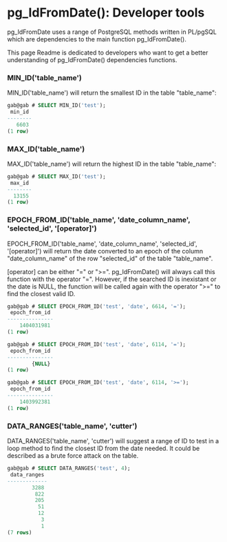 # pg_IdFromDate(): Developer tools

pg_IdFromDate uses a range of PostgreSQL methods written in PL/pgSQL which are dependencies to the main function pg_IdFromDate().

This page Readme is dedicated to developers who want to get a better understanding of pg_IdFromDate() dependencies functions.

### MIN_ID('table_name')

MIN_ID('table_name') will return the smallest ID in the table "table_name":
```sql
gab@gab # SELECT MIN_ID('test');
 min_id 
--------
   6603
(1 row)
```

### MAX_ID('table_name')

MAX_ID('table_name') will return the highest ID in the table "table_name":
```sql
gab@gab # SELECT MAX_ID('test');
 max_id 
--------
  13155
(1 row)
```

### EPOCH_FROM_ID('table_name', 'date_column_name', 'selected_id', '[operator]')

EPOCH_FROM_ID('table_name', 'date_column_name', 'selected_id', '[operator]') will return the date converted to an epoch of the column "date_column_name" of the row "selected_id" of the table "table_name".

[operator] can be either "=" or ">=". pg_IdFromDate() will always call this function with the operator "=". However, if the searched ID is inexistant or the date is NULL, the function will be called again with the operator ">=" to find the closest valid ID.
```sql
gab@gab # SELECT EPOCH_FROM_ID('test', 'date', 6614, '=');
 epoch_from_id 
---------------
    1404031981
(1 row)

gab@gab # SELECT EPOCH_FROM_ID('test', 'date', 6114, '=');
 epoch_from_id 
---------------
        {NULL}
(1 row)

gab@gab # SELECT EPOCH_FROM_ID('test', 'date', 6114, '>=');
 epoch_from_id 
---------------
    1403992381
(1 row)
```

### DATA_RANGES('table_name', 'cutter')

DATA_RANGES('table_name', 'cutter') will suggest a range of ID to test in a loop method to find the closest ID from the date needed. It could be described as a brute force attack on the table.
```sql
gab@gab # SELECT DATA_RANGES('test', 4);
 data_ranges 
-------------
        3288
         822
         205
          51
          12
           3
           1
(7 rows)
```
